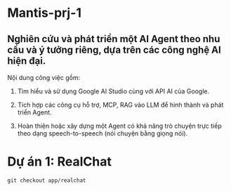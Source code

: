 ﻿# Mantis-prj-1

## Nghiên cứu và phát triển một AI Agent theo nhu cầu và ý tưởng riêng, dựa trên các công nghệ AI hiện đại. 

Nội dung công việc gồm:

1. Tìm hiểu và sử dụng Google AI Studio cùng với API AI của Google.  
2. Tích hợp các công cụ hỗ trợ, MCP, RAG vào LLM để hình thành và phát triển Agent.  

3. Hoàn thiện hoặc xây dựng một Agent có khả năng trò chuyện trực tiếp theo dạng speech-to-speech (nói chuyện bằng giọng nói).

# Dự án 1: RealChat
```
git checkout app/realchat
```
